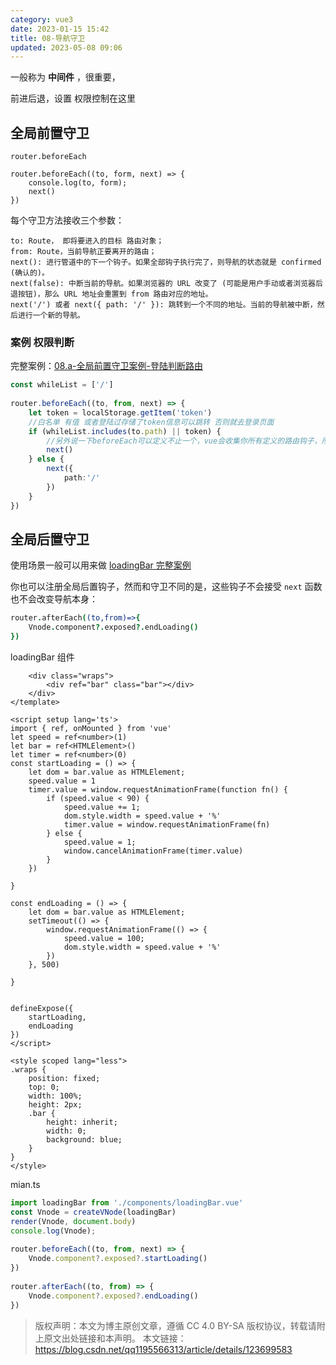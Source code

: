 ```yaml
---
category: vue3
date: 2023-01-15 15:42
title: 08-导航守卫
updated: 2023-05-08 09:06
---
```


一般称为 **中间件** ，很重要，

前进后退，设置 权限控制在这里


## 全局前置守卫

`router.beforeEach`

```vbscript
router.beforeEach((to, form, next) => {
    console.log(to, form);
    next()
})
```

每个守卫方法接收三个参数：
```
to: Route， 即将要进入的目标 路由对象；
from: Route，当前导航正要离开的路由；
next(): 进行管道中的下一个钩子。如果全部钩子执行完了，则导航的状态就是 confirmed (确认的)。
next(false): 中断当前的导航。如果浏览器的 URL 改变了 (可能是用户手动或者浏览器后退按钮)，那么 URL 地址会重置到 from 路由对应的地址。
next('/') 或者 next({ path: '/' }): 跳转到一个不同的地址。当前的导航被中断，然后进行一个新的导航。
```

### 案例 权限判断

完整案例：[08.a-全局前置守卫案例-登陆判断路由](08.a-全局前置守卫案例-登陆判断路由.md)

```ts
const whileList = ['/']
 
router.beforeEach((to, from, next) => {
    let token = localStorage.getItem('token')
    //白名单 有值 或者登陆过存储了token信息可以跳转 否则就去登录页面
    if (whileList.includes(to.path) || token) {
        //另外说一下beforeEach可以定义不止一个，vue会收集你所有定义的路由钩子，所以next的作用不应该是跳转，而是使步骤进行到下一个你定义的钩子
        next()
    } else {
        next({
            path:'/'
        })
    }
})
```

## 全局后置守卫

使用场景一般可以用来做 [loadingBar 完整案例](08.b-全局后置守卫案例-进度条加载.md) 

你也可以注册全局后置钩子，然而和守卫不同的是，这些钩子不会接受 `next` 函数也不会改变导航本身：

```coffeescript
router.afterEach((to,from)=>{
    Vnode.component?.exposed?.endLoading()
})
```

loadingBar 组件

```vue<template>
    <div class="wraps">
        <div ref="bar" class="bar"></div>
    </div>
</template>
    
<script setup lang='ts'>
import { ref, onMounted } from 'vue'
let speed = ref<number>(1)
let bar = ref<HTMLElement>()
let timer = ref<number>(0)
const startLoading = () => {
    let dom = bar.value as HTMLElement;
    speed.value = 1
    timer.value = window.requestAnimationFrame(function fn() {
        if (speed.value < 90) {
            speed.value += 1;
            dom.style.width = speed.value + '%'
            timer.value = window.requestAnimationFrame(fn)
        } else {
            speed.value = 1;
            window.cancelAnimationFrame(timer.value)
        }
    })
 
}
 
const endLoading = () => {
    let dom = bar.value as HTMLElement;
    setTimeout(() => {
        window.requestAnimationFrame(() => {
            speed.value = 100;
            dom.style.width = speed.value + '%'
        })
    }, 500)
 
}
 
 
defineExpose({
    startLoading,
    endLoading
})
</script>
    
<style scoped lang="less">
.wraps {
    position: fixed;
    top: 0;
    width: 100%;
    height: 2px;
    .bar {
        height: inherit;
        width: 0;
        background: blue;
    }
}
</style>
```

mian.ts

```ts
import loadingBar from './components/loadingBar.vue'
const Vnode = createVNode(loadingBar)
render(Vnode, document.body)
console.log(Vnode);
 
router.beforeEach((to, from, next) => {
    Vnode.component?.exposed?.startLoading()
})
 
router.afterEach((to, from) => {
    Vnode.component?.exposed?.endLoading()
})
```


> 版权声明：本文为博主原创文章，遵循 CC 4.0 BY-SA 版权协议，转载请附上原文出处链接和本声明。
> 本文链接：https://blog.csdn.net/qq1195566313/article/details/123699583
